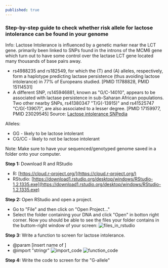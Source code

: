 ```yaml
---
published: true
---
```

### Step-by-step guide to check whether risk allele for lactose intolerance can be found in your genome
Info: Lactose Intolerance is influenced by a genetic marker near the LCT gene. primarily been linked to SNPs found in the introns of the MCM6 gene which turn out to have some control over the lactase LCT gene located many thousands of base pairs away. 
- rs4988235 and rs182549, for which the (T) and (A) alleles, respectively, form a haplotype predicting lactase persistence (thus avoiding lactose intolerance) in 77% of Europeans studied. [PMID 11788828, PMID 15114531]
- A different SNP, rs145946881, known as "G/C-14010", appears to be associated with lactase persistence in sub-Saharan African populations. Two other nearby SNPs, rs41380347 "T/G(-13915)" and rs41525747 "C/G(-13907)", are also associated to a lesser degree. [PMID 17159977, PMID 23029545]
Source: [Lactose intolerance SNPedia](https://www.snpedia.com/index.php/Lactose_intolerance)

Alleles: 
- GG - likely to be lactose intolerant
- CG/CC - likely to not be lactose intolerant

Note: Make sure to have your sequenced/genotyped genome saved in a folder onto your computer. 


**Step 1:** Download R and RStudio
- R: [https://cloud.r-project.org/](https://cloud.r-project.org/)
- RStudio: [https://download1.rstudio.org/desktop/windows/RStudio-1.2.1335.exe](https://download1.rstudio.org/desktop/windows/RStudio-1.2.1335.exe)

**Step 2:** Open RStudio and open a project.
- Go to "File" and then click on "Open Project..."
- Select the folder containing your DNA and click "Open" in botton right corner. 
Now you should be able to see the files your folder contains in the buttom-right window of your screen:
![files_in_rstudio](/emerald/img/IngaDNAonRstudio.PNG)

**Step 3:** Write a function to screen for lactose intolerance.

- @param [insert name of ]
- @import "stringr"
![import_code](/emerald/img/lactose_import.PNG)
![function_code](/emerald/img/lactose_function.PNG)

**Step 4:** Write the code to screen for the "G-allele"
